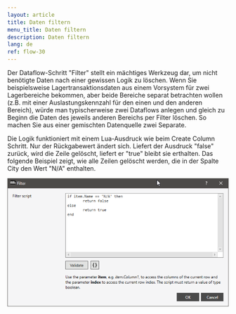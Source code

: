 ```yaml
---
layout: article
title: Daten filtern
menu_title: Daten filtern
description: Daten filtern
lang: de
ref: flow-30
---
```

Der Dataflow-Schritt "Filter" stellt ein mächtiges Werkzeug dar, um nicht benötigte Daten nach einer gewissen Logik zu löschen. Wenn Sie beispielsweise Lagertransaktionsdaten aus einem Vorsystem für zwei Lagerbereiche bekommen, aber beide Bereiche separat betrachten wollen (z.B. mit einer Auslastungskennzahl für den einen und den anderen Bereich), würde man typischerweise zwei Dataflows anlegen und gleich zu Beginn die Daten des jeweils anderen Bereichs per Filter löschen. So machen Sie aus einer gemischten Datenquelle zwei Separate.

Die Logik funktioniert mit einem Lua-Ausdruck wie beim Create Column Schritt. Nur der Rückgabewert ändert sich. Liefert der Ausdruck "false" zurück, wird die Zeile gelöscht, liefert er "true" bleibt sie erthalten. Das folgende Beispiel zeigt, wie alle Zeilen gelöscht werden, die in der Spalte City den Wert "N/A" enthalten.

![Filer Column](/assets/images/dataflows/dataflows-filter01.png)